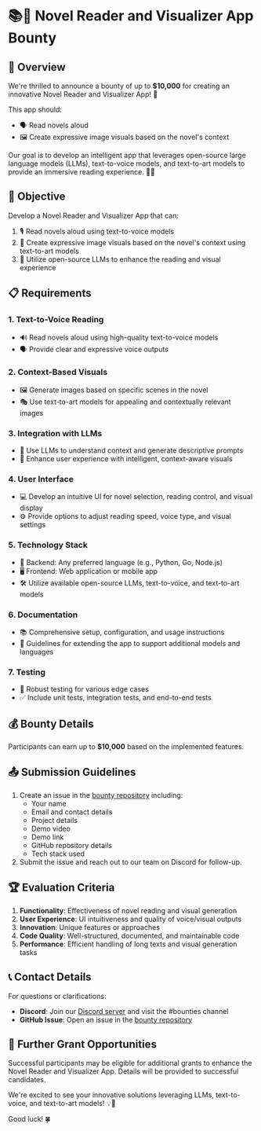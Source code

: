 # 📚🎨 Novel Reader and Visualizer App Bounty

## 🌟 Overview

We're thrilled to announce a bounty of up to **$10,000** for creating an innovative Novel Reader and Visualizer App! 🚀

This app should:

- 🗣️ Read novels aloud
- 🖼️ Create expressive image visuals based on the novel's context

Our goal is to develop an intelligent app that leverages open-source large language models (LLMs), text-to-voice models, and text-to-art models to provide an immersive reading experience. 📖✨

## 🎯 Objective

Develop a Novel Reader and Visualizer App that can:

1. 🎙️ Read novels aloud using text-to-voice models
2. 🎨 Create expressive image visuals based on the novel's context using text-to-art models
3. 🧠 Utilize open-source LLMs to enhance the reading and visual experience

## 📋 Requirements

### 1. Text-to-Voice Reading

- 🔊 Read novels aloud using high-quality text-to-voice models
- 🗣️ Provide clear and expressive voice outputs

### 2. Context-Based Visuals

- 🖼️ Generate images based on specific scenes in the novel
- 🎭 Use text-to-art models for appealing and contextually relevant images

### 3. Integration with LLMs

- 🤖 Use LLMs to understand context and generate descriptive prompts
- 🌈 Enhance user experience with intelligent, context-aware visuals

### 4. User Interface

- 💻 Develop an intuitive UI for novel selection, reading control, and visual display
- ⚙️ Provide options to adjust reading speed, voice type, and visual settings

### 5. Technology Stack

- 🔧 Backend: Any preferred language (e.g., Python, Go, Node.js)
- 🖥️ Frontend: Web application or mobile app
- 🛠️ Utilize available open-source LLMs, text-to-voice, and text-to-art models

### 6. Documentation

- 📚 Comprehensive setup, configuration, and usage instructions
- 📝 Guidelines for extending the app to support additional models and languages

### 7. Testing

- 🧪 Robust testing for various edge cases
- ✅ Include unit tests, integration tests, and end-to-end tests

## 💰 Bounty Details

Participants can earn up to **$10,000** based on the implemented features.

## 📤 Submission Guidelines

1. Create an issue in the [bounty repository](https://github.com/spheronfdn/sos-ai-bounty) including:
   - Your name
   - Email and contact details
   - Project details
   - Demo video
   - Demo link
   - GitHub repository details
   - Tech stack used
2. Submit the issue and reach out to our team on Discord for follow-up.

## 🏆 Evaluation Criteria

1. **Functionality**: Effectiveness of novel reading and visual generation
2. **User Experience**: UI intuitiveness and quality of voice/visual outputs
3. **Innovation**: Unique features or approaches
4. **Code Quality**: Well-structured, documented, and maintainable code
5. **Performance**: Efficient handling of long texts and visual generation tasks

## 📞 Contact Details

For questions or clarifications:

- **Discord**: Join our [Discord server](https://sphn.wiki/discord) and visit the #bounties channel
- **GitHub Issue**: Open an issue in the [bounty repository](https://github.com/spheronfdn/sos-ai-bounty/issues)

## 🚀 Further Grant Opportunities

Successful participants may be eligible for additional grants to enhance the Novel Reader and Visualizer App. Details will be provided to successful candidates.

We're excited to see your innovative solutions leveraging LLMs, text-to-voice, and text-to-art models! 💡🌟

Good luck! 🍀
